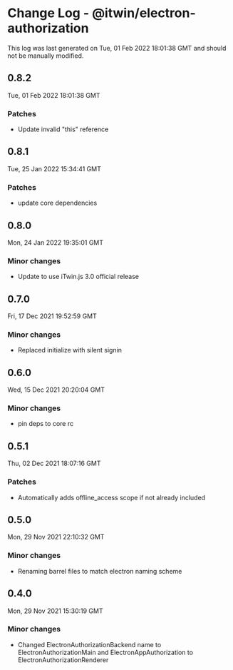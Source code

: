 # Change Log - @itwin/electron-authorization

This log was last generated on Tue, 01 Feb 2022 18:01:38 GMT and should not be manually modified.

## 0.8.2
Tue, 01 Feb 2022 18:01:38 GMT

### Patches

- Update invalid "this" reference

## 0.8.1
Tue, 25 Jan 2022 15:34:41 GMT

### Patches

- update core dependencies

## 0.8.0
Mon, 24 Jan 2022 19:35:01 GMT

### Minor changes

- Update to use iTwin.js 3.0 official release

## 0.7.0
Fri, 17 Dec 2021 19:52:59 GMT

### Minor changes

- Replaced initialize with silent signin

## 0.6.0
Wed, 15 Dec 2021 20:20:04 GMT

### Minor changes

- pin deps to core rc

## 0.5.1
Thu, 02 Dec 2021 18:07:16 GMT

### Patches

- Automatically adds offline_access scope if not already included

## 0.5.0
Mon, 29 Nov 2021 22:10:32 GMT

### Minor changes

- Renaming barrel files to match electron naming scheme

## 0.4.0
Mon, 29 Nov 2021 15:30:19 GMT

### Minor changes

- Changed ElectronAuthorizationBackend name to ElectronAuthorizationMain and ElectronAppAuthorization to ElectronAuthorizationRenderer

